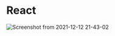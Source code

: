 # React



![Screenshot from 2021-12-12 21-43-02](https://user-images.githubusercontent.com/83333425/145717057-02ff16df-aada-4acd-bbe9-412276dc40e5.png)
